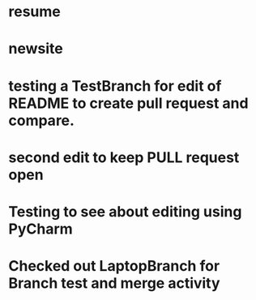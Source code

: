 # resume
# newsite
# testing a TestBranch for edit of README to create pull request and compare.
# second edit to keep PULL request open
# Testing to see about editing using PyCharm
# Checked out LaptopBranch for Branch test and merge activity